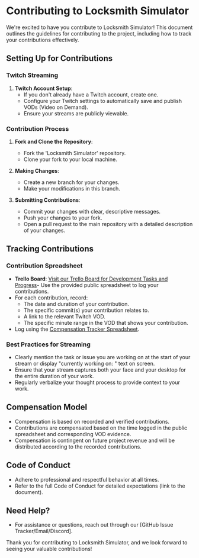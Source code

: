 # Contributing to Locksmith Simulator

We're excited to have you contribute to Locksmith Simulator! This document outlines the guidelines for contributing to the project, including how to track your contributions effectively.

## Setting Up for Contributions

### Twitch Streaming

1. **Twitch Account Setup**:
   - If you don't already have a Twitch account, create one.
   - Configure your Twitch settings to automatically save and publish VODs (Video on Demand).
   - Ensure your streams are publicly viewable.

### Contribution Process

1. **Fork and Clone the Repository**:

   - Fork the 'Locksmith Simulator' repository.
   - Clone your fork to your local machine.

2. **Making Changes**:

   - Create a new branch for your changes.
   - Make your modifications in this branch.

3. **Submitting Contributions**:
   - Commit your changes with clear, descriptive messages.
   - Push your changes to your fork.
   - Open a pull request to the main repository with a detailed description of your changes.

## Tracking Contributions

### Contribution Spreadsheet

- **Trello Board**: [Visit our Trello Board for Development Tasks and Progress](<Your_Trello_Board_Link>)- Use the provided public spreadsheet to log your contributions.
- For each contribution, record:
  - The date and duration of your contribution.
  - The specific commit(s) your contribution relates to.
  - A link to the relevant Twitch VOD.
  - The specific minute range in the VOD that shows your contribution.
- Log using the [Compensation Tracker Spreadsheet](https://docs.google.com/spreadsheets/d/1CK9yurmRs39DacZI-M3QNruKTv1JHryGBdpihkHQHDE/edit?usp=sharing).

### Best Practices for Streaming

- Clearly mention the task or issue you are working on at the start of your stream or display "currently working on: " text on screen.
- Ensure that your stream captures both your face and your desktop for the entire duration of your work.
- Regularly verbalize your thought process to provide context to your work.

## Compensation Model

- Compensation is based on recorded and verified contributions.
- Contributions are compensated based on the time logged in the public spreadsheet and corresponding VOD evidence.
- Compensation is contingent on future project revenue and will be distributed according to the recorded contributions.

## Code of Conduct

- Adhere to professional and respectful behavior at all times.
- Refer to the full Code of Conduct for detailed expectations (link to the document).

## Need Help?

- For assistance or questions, reach out through our [GitHub Issue Tracker/Email/Discord].

Thank you for contributing to Locksmith Simulator, and we look forward to seeing your valuable contributions!
